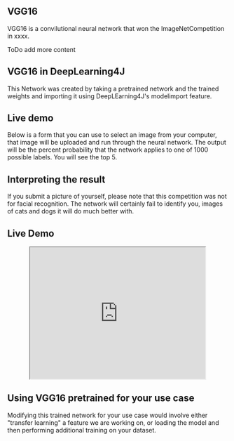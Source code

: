 ## VGG16

VGG16 is a convilutional neural network that won the ImageNetCompetition in xxxx. 

ToDo add more content

## VGG16 in DeepLearning4J

This Network was created by taking a pretrained network and the trained weights and importing it using DeepLEarning4J's
modelimport feature. 

## Live demo

Below is a form that you can use to select an image from your computer, that image will be uploaded and run 
through the neural network. The output will be the percent probability that the network applies 
to one of 1000 possible labels. You will see the top 5. 

## Interpreting the result

If you submit a picture of yourself, please note that this competition was not for facial recognition. 
The network will certainly fail to identify you, images of cats and dogs it will do much better with. 

## Live Demo

<iframe src="https://54.67.56.24/VGGpredict" width="400" height="300" style="display:block; margin: 0 auto;">&nbsp;</iframe>

## Using VGG16 pretrained for your use case

Modifying this trained network for your use case would involve either "transfer learning" a feature we are working on, 
or loading the model and then performing additional training on your dataset. 

